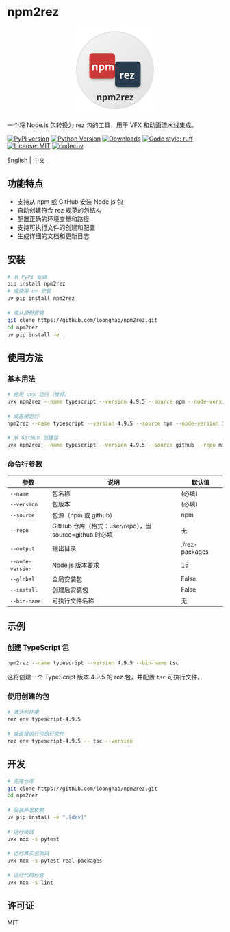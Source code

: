 # npm2rez

<div align="center">
    <img src="https://raw.githubusercontent.com/loonghao/npm2rez/master/logo.svg" alt="npm2rez Logo" width="200"/>
</div>

一个将 Node.js 包转换为 rez 包的工具，用于 VFX 和动画流水线集成。

[![PyPI version](https://badge.fury.io/py/npm2rez.svg)](https://badge.fury.io/py/npm2rez)
[![Python Version](https://img.shields.io/pypi/pyversions/npm2rez.svg)](https://pypi.org/project/npm2rez/)
[![Downloads](https://static.pepy.tech/badge/npm2rez)](https://pepy.tech/project/npm2rez)
[![Code style: ruff](https://img.shields.io/badge/code%20style-ruff-000000.svg)](https://github.com/astral-sh/ruff)
[![License: MIT](https://img.shields.io/badge/License-MIT-yellow.svg)](https://opensource.org/licenses/MIT)
[![codecov](https://codecov.io/gh/loonghao/npm2rez/branch/master/graph/badge.svg)](https://codecov.io/gh/loonghao/npm2rez)

[English](README.md) | [中文](README_zh.md)

## 功能特点

- 支持从 npm 或 GitHub 安装 Node.js 包
- 自动创建符合 rez 规范的包结构
- 配置正确的环境变量和路径
- 支持可执行文件的创建和配置
- 生成详细的文档和更新日志

## 安装

```bash
# 从 PyPI 安装
pip install npm2rez
# 或使用 uv 安装
uv pip install npm2rez

# 或从源码安装
git clone https://github.com/loonghao/npm2rez.git
cd npm2rez
uv pip install -e .
```

## 使用方法

### 基本用法

```bash
# 使用 uvx 运行（推荐）
uvx npm2rez --name typescript --version 4.9.5 --source npm --node-version 16.14.0

# 或直接运行
npm2rez --name typescript --version 4.9.5 --source npm --node-version 16.14.0

# 从 GitHub 创建包
uvx npm2rez --name typescript --version 4.9.5 --source github --repo microsoft/TypeScript
```

### 命令行参数

| 参数 | 说明 | 默认值 |
|------|------|--------|
| `--name` | 包名称 | (必填) |
| `--version` | 包版本 | (必填) |
| `--source` | 包源（npm 或 github） | npm |
| `--repo` | GitHub 仓库（格式：user/repo），当 source=github 时必填 | 无 |
| `--output` | 输出目录 | ./rez-packages |
| `--node-version` | Node.js 版本要求 | 16 |
| `--global` | 全局安装包 | False |
| `--install` | 创建后安装包 | False |
| `--bin-name` | 可执行文件名称 | 无 |

## 示例

### 创建 TypeScript 包

```bash
npm2rez --name typescript --version 4.9.5 --bin-name tsc
```

这将创建一个 TypeScript 版本 4.9.5 的 rez 包，并配置 `tsc` 可执行文件。

### 使用创建的包

```bash
# 激活包环境
rez env typescript-4.9.5

# 或直接运行可执行文件
rez env typescript-4.9.5 -- tsc --version
```

## 开发

```bash
# 克隆仓库
git clone https://github.com/loonghao/npm2rez.git
cd npm2rez

# 安装开发依赖
uv pip install -e ".[dev]"

# 运行测试
uvx nox -s pytest

# 运行真实包测试
uvx nox -s pytest-real-packages

# 运行代码检查
uvx nox -s lint
```

## 许可证

MIT
